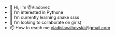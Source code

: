 - 👋 Hi, I’m @Vladovez
- 👀 I’m interested in Pythone
- 🌱 I’m currently learning snake ssss
- 💞️ I’m looking to collaborate on girls)
- 📫 How to reach me vladislavalhovskii@gmail.com

<!---
Vladovez/Vladovez is a ✨ special ✨ repository because its `README.md` (this file) appears on your GitHub profile.
You can click the Preview link to take a look at your changes.
--->
